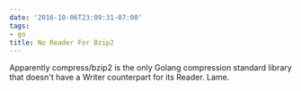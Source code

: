 ```yaml
---
date: '2016-10-06T23:09:31-07:00'
tags:
- go
title: No Reader For Bzip2
---
```


Apparently compress/bzip2 is the only Golang compression standard library that doesn't have a Writer counterpart for its Reader. Lame.
